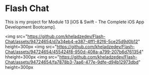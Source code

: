 # Flash Chat

This is my project for Module 13 [iOS & Swift - The Complete iOS App Development Bootcamp].


<img src="https://github.com/kheladzedev/Flash-Chat/assets/94724654/d7a34eb4-e387-4ff1-82f6-5ce25d9d0b12" height=300px
<img src="https://github.com/kheladzedev/Flash-Chat/assets/94724654/455424f8-950d-408a-a799-207b6d761354" hheight=300px
<img src="https://github.com/kheladzedev/Flash-Chat/assets/94724654/fa7878b3-7aa6-477e-9dfe-d94b12973dbd" height=300px
